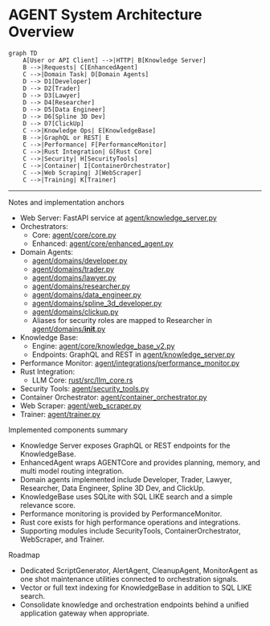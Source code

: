 # AGENT System Architecture Overview

```mermaid
graph TD
    A[User or API Client] -->|HTTP| B[Knowledge Server]
    B -->|Requests| C[EnhancedAgent]
    C -->|Domain Task| D[Domain Agents]
    D --> D1[Developer]
    D --> D2[Trader]
    D --> D3[Lawyer]
    D --> D4[Researcher]
    D --> D5[Data Engineer]
    D --> D6[Spline 3D Dev]
    D --> D7[ClickUp]
    C -->|Knowledge Ops| E[KnowledgeBase]
    B -->|GraphQL or REST| E
    C -->|Performance| F[PerformanceMonitor]
    C -->|Rust Integration| G[Rust Core]
    C -->|Security| H[SecurityTools]
    C -->|Container| I[ContainerOrchestrator]
    C -->|Web Scraping| J[WebScraper]
    C -->|Training| K[Trainer]
```

---

Notes and implementation anchors

- Web Server: FastAPI service at [agent/knowledge_server.py](agent/knowledge_server.py)
- Orchestrators:
  - Core: [agent/core/core.py](agent/core/core.py)
  - Enhanced: [agent/core/enhanced_agent.py](agent/core/enhanced_agent.py)
- Domain Agents:
  - [agent/domains/developer.py](agent/domains/developer.py)
  - [agent/domains/trader.py](agent/domains/trader.py)
  - [agent/domains/lawyer.py](agent/domains/lawyer.py)
  - [agent/domains/researcher.py](agent/domains/researcher.py)
  - [agent/domains/data_engineer.py](agent/domains/data_engineer.py)
  - [agent/domains/spline_3d_developer.py](agent/domains/spline_3d_developer.py)
  - [agent/domains/clickup.py](agent/domains/clickup.py)
  - Aliases for security roles are mapped to Researcher in [agent/domains/__init__.py](agent/domains/__init__.py)
- Knowledge Base:
  - Engine: [agent/core/knowledge_base_v2.py](agent/core/knowledge_base_v2.py)
  - Endpoints: GraphQL and REST in [agent/knowledge_server.py](agent/knowledge_server.py)
- Performance Monitor: [agent/integrations/performance_monitor.py](agent/integrations/performance_monitor.py)
- Rust Integration:
  - LLM Core: [rust/src/llm_core.rs](rust/src/llm_core.rs)
- Security Tools: [agent/security_tools.py](agent/security_tools.py)
- Container Orchestrator: [agent/container_orchestrator.py](agent/container_orchestrator.py)
- Web Scraper: [agent/web_scraper.py](agent/web_scraper.py)
- Trainer: [agent/trainer.py](agent/trainer.py)

Implemented components summary

- Knowledge Server exposes GraphQL or REST endpoints for the KnowledgeBase.
- EnhancedAgent wraps AGENTCore and provides planning, memory, and multi model routing integration.
- Domain agents implemented include Developer, Trader, Lawyer, Researcher, Data Engineer, Spline 3D Dev, and ClickUp.
- KnowledgeBase uses SQLite with SQL LIKE search and a simple relevance score.
- Performance monitoring is provided by PerformanceMonitor.
- Rust core exists for high performance operations and integrations.
- Supporting modules include SecurityTools, ContainerOrchestrator, WebScraper, and Trainer.

Roadmap

- Dedicated ScriptGenerator, AlertAgent, CleanupAgent, MonitorAgent as one shot maintenance utilities connected to orchestration signals.
- Vector or full text indexing for KnowledgeBase in addition to SQL LIKE search.
- Consolidate knowledge and orchestration endpoints behind a unified application gateway when appropriate.
